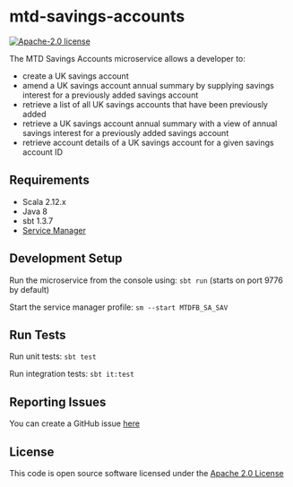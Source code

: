 mtd-savings-accounts
========================

[![Apache-2.0 license](http://img.shields.io/badge/license-Apache-blue.svg)](http://www.apache.org/licenses/LICENSE-2.0.html)

The MTD Savings Accounts microservice allows a developer to:
- create a UK savings account
- amend a UK savings account annual summary by supplying savings interest for a previously added savings account
- retrieve a list of all UK savings accounts that have been previously added
- retrieve a UK savings account annual summary with a view of annual savings interest for a previously added savings account
- retrieve account details of a UK savings account for a given savings account ID

## Requirements
- Scala 2.12.x
- Java 8
- sbt 1.3.7
- [Service Manager](https://github.com/hmrc/service-manager)

## Development Setup
Run the microservice from the console using: `sbt run` (starts on port 9776 by default)

Start the service manager profile: `sm --start MTDFB_SA_SAV`
 
## Run Tests
Run unit tests: `sbt test`

Run integration tests: `sbt it:test`

## Reporting Issues
You can create a GitHub issue [here](https://github.com/hmrc/mtd-savings-accounts/issues)

## License
This code is open source software licensed under the [Apache 2.0 License]("http://www.apache.org/licenses/LICENSE-2.0.html")
